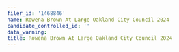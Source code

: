 ```yaml
---
filer_id: '1468846'
name: Rowena Brown At Large Oakland City Council 2024
candidate_controlled_id: ''
data_warning: 
title: Rowena Brown At Large Oakland City Council 2024
---
```

